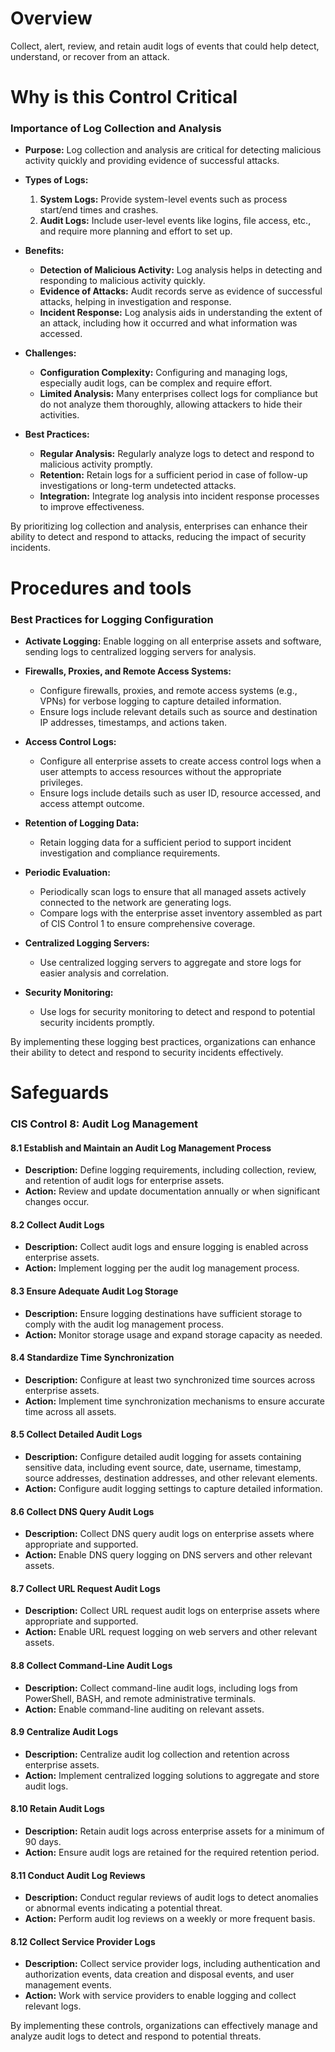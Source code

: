 # Overview

Collect, alert, review, and retain audit logs of events that could help detect, understand, or recover from an attack.

# Why is this Control Critical

### Importance of Log Collection and Analysis

- **Purpose:** Log collection and analysis are critical for detecting malicious activity quickly and providing evidence of successful attacks. 

- **Types of Logs:**
  1. **System Logs:** Provide system-level events such as process start/end times and crashes. 
  2. **Audit Logs:** Include user-level events like logins, file access, etc., and require more planning and effort to set up.

- **Benefits:**
  - **Detection of Malicious Activity:** Log analysis helps in detecting and responding to malicious activity quickly.
  - **Evidence of Attacks:** Audit records serve as evidence of successful attacks, helping in investigation and response.
  - **Incident Response:** Log analysis aids in understanding the extent of an attack, including how it occurred and what information was accessed.

- **Challenges:**
  - **Configuration Complexity:** Configuring and managing logs, especially audit logs, can be complex and require effort.
  - **Limited Analysis:** Many enterprises collect logs for compliance but do not analyze them thoroughly, allowing attackers to hide their activities.

- **Best Practices:**
  - **Regular Analysis:** Regularly analyze logs to detect and respond to malicious activity promptly.
  - **Retention:** Retain logs for a sufficient period in case of follow-up investigations or long-term undetected attacks.
  - **Integration:** Integrate log analysis into incident response processes to improve effectiveness.

By prioritizing log collection and analysis, enterprises can enhance their ability to detect and respond to attacks, reducing the impact of security incidents.

# Procedures and tools

### Best Practices for Logging Configuration

- **Activate Logging:** Enable logging on all enterprise assets and software, sending logs to centralized logging servers for analysis.

- **Firewalls, Proxies, and Remote Access Systems:**
  - Configure firewalls, proxies, and remote access systems (e.g., VPNs) for verbose logging to capture detailed information.
  - Ensure logs include relevant details such as source and destination IP addresses, timestamps, and actions taken.

- **Access Control Logs:**
  - Configure all enterprise assets to create access control logs when a user attempts to access resources without the appropriate privileges.
  - Ensure logs include details such as user ID, resource accessed, and access attempt outcome.

- **Retention of Logging Data:**
  - Retain logging data for a sufficient period to support incident investigation and compliance requirements.

- **Periodic Evaluation:**
  - Periodically scan logs to ensure that all managed assets actively connected to the network are generating logs.
  - Compare logs with the enterprise asset inventory assembled as part of CIS Control 1 to ensure comprehensive coverage.

- **Centralized Logging Servers:**
  - Use centralized logging servers to aggregate and store logs for easier analysis and correlation.

- **Security Monitoring:**
  - Use logs for security monitoring to detect and respond to potential security incidents promptly.

By implementing these logging best practices, organizations can enhance their ability to detect and respond to security incidents effectively.

# Safeguards
### CIS Control 8: Audit Log Management

#### 8.1 Establish and Maintain an Audit Log Management Process
- **Description:** Define logging requirements, including collection, review, and retention of audit logs for enterprise assets.
- **Action:** Review and update documentation annually or when significant changes occur.

#### 8.2 Collect Audit Logs
- **Description:** Collect audit logs and ensure logging is enabled across enterprise assets.
- **Action:** Implement logging per the audit log management process.

#### 8.3 Ensure Adequate Audit Log Storage
- **Description:** Ensure logging destinations have sufficient storage to comply with the audit log management process.
- **Action:** Monitor storage usage and expand storage capacity as needed.

#### 8.4 Standardize Time Synchronization
- **Description:** Configure at least two synchronized time sources across enterprise assets.
- **Action:** Implement time synchronization mechanisms to ensure accurate time across all assets.

#### 8.5 Collect Detailed Audit Logs
- **Description:** Configure detailed audit logging for assets containing sensitive data, including event source, date, username, timestamp, source addresses, destination addresses, and other relevant elements.
- **Action:** Configure audit logging settings to capture detailed information.

#### 8.6 Collect DNS Query Audit Logs
- **Description:** Collect DNS query audit logs on enterprise assets where appropriate and supported.
- **Action:** Enable DNS query logging on DNS servers and other relevant assets.

#### 8.7 Collect URL Request Audit Logs
- **Description:** Collect URL request audit logs on enterprise assets where appropriate and supported.
- **Action:** Enable URL request logging on web servers and other relevant assets.

#### 8.8 Collect Command-Line Audit Logs
- **Description:** Collect command-line audit logs, including logs from PowerShell, BASH, and remote administrative terminals.
- **Action:** Enable command-line auditing on relevant assets.

#### 8.9 Centralize Audit Logs
- **Description:** Centralize audit log collection and retention across enterprise assets.
- **Action:** Implement centralized logging solutions to aggregate and store audit logs.

#### 8.10 Retain Audit Logs
- **Description:** Retain audit logs across enterprise assets for a minimum of 90 days.
- **Action:** Ensure audit logs are retained for the required retention period.

#### 8.11 Conduct Audit Log Reviews
- **Description:** Conduct regular reviews of audit logs to detect anomalies or abnormal events indicating a potential threat.
- **Action:** Perform audit log reviews on a weekly or more frequent basis.

#### 8.12 Collect Service Provider Logs
- **Description:** Collect service provider logs, including authentication and authorization events, data creation and disposal events, and user management events.
- **Action:** Work with service providers to enable logging and collect relevant logs.

By implementing these controls, organizations can effectively manage and analyze audit logs to detect and respond to potential threats.

